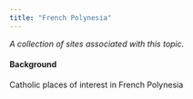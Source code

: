 ```yaml
---
title: "French Polynesia"
---
```



*A collection of sites associated with this topic.*

#### Background

Catholic places of interest in French Polynesia


